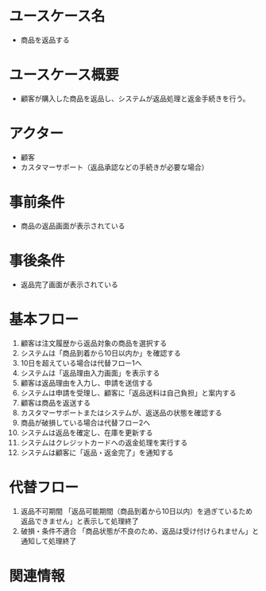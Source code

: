 # ユースケース名
- 商品を返品する

# ユースケース概要
- 顧客が購入した商品を返品し、システムが返品処理と返金手続きを行う。

# アクター
- 顧客
- カスタマーサポート（返品承認などの手続きが必要な場合）

# 事前条件
- 商品の返品画面が表示されている

# 事後条件
- 返品完了画面が表示されている

# 基本フロー
1. 顧客は注文履歴から返品対象の商品を選択する
2. システムは「商品到着から10日以内か」を確認する
3. 10日を超えている場合は代替フロー1へ
4. システムは「返品理由入力画面」を表示する
5. 顧客は返品理由を入力し、申請を送信する
6. システムは申請を受理し、顧客に「返品送料は自己負担」と案内する
7. 顧客は商品を返送する
8. カスタマーサポートまたはシステムが、返送品の状態を確認する
9. 商品が破損している場合は代替フロー2へ
10. システムは返品を確定し、在庫を更新する
11. システムはクレジットカードへの返金処理を実行する
12. システムは顧客に「返品・返金完了」を通知する

# 代替フロー
1. 返品不可期間
「返品可能期間（商品到着から10日以内）を過ぎているため返品できません」と表示して処理終了
2. 破損・条件不適合
「商品状態が不良のため、返品は受け付けられません」と通知して処理終了

# 関連情報